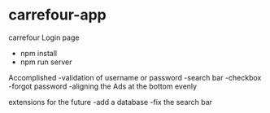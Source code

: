 # carrefour-app
carrefour Login page

- npm install
- npm run server



Accomplished
-validation of username or password
-search bar
-checkbox
-forgot password
-aligning the Ads at the bottom evenly



extensions for the future
-add a database
-fix the search bar 

